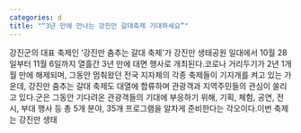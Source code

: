 ```yaml
---
categories: d
title: "“3년 만에 만나는 강진만 갈대축제 기대하세요”"
---
```

강진군의 대표 축제인 ‘강진만 춤추는 갈대 축제’가 강진만 생태공원 일대에서 10월 28일부터 11월 6일까지 열흘간 3년 만에 대면 행사로 개최된다.코로나 거리두기가 2년 1개월 만에 해제되며, 그동안 멈춰왔던 전국 지자체의 각종 축제들이 기지개를 켜고 있는 가운데, 강진만 춤추는 갈대 축제도 대열에 합류하며 관광객과 지역주민들의 관심이 쏠리고 있다.군은 그동안 기다려온 관광객들의 기대에 부응하기 위해, 기획, 체험, 공연, 전시, 부대 행사 등 총 5개 분야, 35개 프로그램을 알차게 준비한다는 각오이다.이번 축제는 강진만 생태